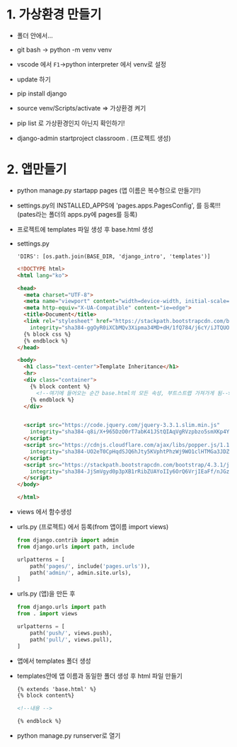 # 1. 가상환경 만들기

- 폴더 안에서...

- git bash -> python -m venv venv

- vscode 에서 `F1`->python interpreter 에서 venv로 설정

- update 하기

- pip install django

- source venv/Scripts/activate => 가상환경 켜기

- pip list 로 가상환경인지 아닌지 확인하기!

- django-admin startproject classroom . (프로젝트 생성)

  

# 2. 앱만들기

- python manage.py startapp pages (앱 이름은 복수형으로 만들기!!)

- settings.py의 INSTALLED_APPS에 'pages.apps.PagesConfig', 를 등록!!! (pates라는 폴더의 apps.py에 pages를 등록)

- 프로젝트에 templates 파일 생성 후 base.html 생성

- settings.py

  `'DIRS': [os.path.join(BASE_DIR, 'django_intro', 'templates')]`

  ```html
  <!DOCTYPE html>
  <html lang="ko">
  
  <head>
    <meta charset="UTF-8">
    <meta name="viewport" content="width=device-width, initial-scale=1.0">
    <meta http-equiv="X-UA-Compatible" content="ie=edge">
    <title>Document</title>
    <link rel="stylesheet" href="https://stackpath.bootstrapcdn.com/bootstrap/4.3.1/css/bootstrap.min.css"
      integrity="sha384-ggOyR0iXCbMQv3Xipma34MD+dH/1fQ784/j6cY/iJTQUOhcWr7x9JvoRxT2MZw1T" crossorigin="anonymous">
    {% block css %}
    {% endblock %}
  </head>
  
  <body>
    <h1 class="text-center">Template Inheritance</h1>
    <hr>
    <div class="container">
      {% block content %}
        <!--여기에 들어오는 순간 base.html의 모든 속성, 부트스트랩 가져가게 됨-->
      {% endblock %}
    </div>
  
  
    <script src="https://code.jquery.com/jquery-3.3.1.slim.min.js"
      integrity="sha384-q8i/X+965DzO0rT7abK41JStQIAqVgRVzpbzo5smXKp4YfRvH+8abtTE1Pi6jizo" crossorigin="anonymous">
    </script>
    <script src="https://cdnjs.cloudflare.com/ajax/libs/popper.js/1.14.7/umd/popper.min.js"
      integrity="sha384-UO2eT0CpHqdSJQ6hJty5KVphtPhzWj9WO1clHTMGa3JDZwrnQq4sF86dIHNDz0W1" crossorigin="anonymous">
    </script>
    <script src="https://stackpath.bootstrapcdn.com/bootstrap/4.3.1/js/bootstrap.min.js"
      integrity="sha384-JjSmVgyd0p3pXB1rRibZUAYoIIy6OrQ6VrjIEaFf/nJGzIxFDsf4x0xIM+B07jRM" crossorigin="anonymous">
    </script>
  </body>
  
  </html>
  ```

- views 에서 함수생성

- urls.py (프로젝트) 에서 등록(from 앱이름 import views)

  ```python
  from django.contrib import admin
  from django.urls import path, include
  
  urlpatterns = [
      path('pages/', include('pages.urls')),
      path('admin/', admin.site.urls),
  ]
  ```

- urls.py (앱)을 만든 후

  ```python
  from django.urls import path
  from . import views
  
  urlpatterns = [
      path('push/', views.push),
      path('pull/', views.pull),
  ]
  ```

- 앱에서 templates 폴더 생성

- templates안에 앱 이름과 동일한 폴더 생성 후 html 파일 만들기

  ```html
  {% extends 'base.html' %}
  {% block content%}
  
  <!--내용 -->
  
  {% endblock %}
  ```

- python manage.py runserver로 열기


